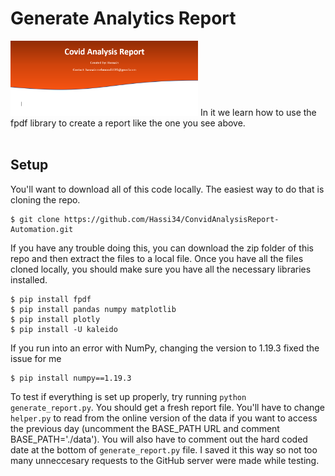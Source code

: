 # Generate Analytics Report
<img src="resources/letterhead.png" alt="Analytics Report" width="300"/>
In it we learn how to use the fpdf library to create a report like the one you see above.
<br/>
<br/>


## Setup
You'll want to download all of this code locally. The easiest way to do that is cloning the repo.
```
$ git clone https://github.com/Hassi34/ConvidAnalysisReport-Automation.git
```
If you have any trouble doing this, you can download the zip folder of this repo and then extract the files to a local file. Once you have all the files cloned locally, you should make sure you have all the necessary libraries installed.
```
$ pip install fpdf
$ pip install pandas numpy matplotlib
$ pip install plotly
$ pip install -U kaleido
```
If you run into an error with NumPy, changing the version to 1.19.3 fixed the issue for me
```
$ pip install numpy==1.19.3
```
To test if everything is set up properly, try running `python generate_report.py`. You should get a fresh report file. You'll have to change `helper.py` to read from the online version of the data if you want to access the previous day (uncomment the BASE_PATH URL and comment BASE_PATH='./data'). You will also have to comment out the hard coded date at the bottom of `generate_report.py` file. I saved it this way so not too many unneccesary requests to the GitHub server were made while testing.
